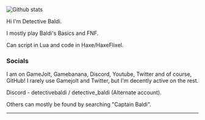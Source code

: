 ![Github stats](https://github-readme-stats.vercel.app/api?username=CaptainBaldi)

Hi
I'm Detective Baldi.

I mostly play Baldi's Basics and FNF.

Can script in Lua and code in Haxe/HaxeFlixel.

### Socials
I am on GameJolt, Gamebanana, Discord, Youtube, Twitter and of course, GitHub!
I rarely use Gamejolt and Twitter, but I'm decently active on the rest.

Discord - detectivebaldi / detective_baldi (Alternate account).

Others can mostly be found by searching "Captain Baldi".
***
